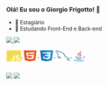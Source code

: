 ### Olá! Eu sou o Giorgio Frigotto! 👋

- 🔭 Estagiário
- 🌱 Estudando Front-End e Back-end

<div>
  <a href="https://github.com/GiorgioFL15">
  <img height="160em" src="https://github-readme-stats.vercel.app/api?username=GiorgioFL15&show_icons=true&theme=dark&include_all_commits=true&count_private=true"/>
  <img height="160em" src="https://github-readme-stats.vercel.app/api/top-langs/?username=GiorgioFL15&layout=compact&langs_count=7&theme=dark"/>
</div>
  
<div style="display: inline_block"><br>
  <img align="center" alt="Giorgio-Js" height="30" width="40" src="https://raw.githubusercontent.com/devicons/devicon/master/icons/javascript/javascript-plain.svg">
  <img align="center" alt="Giorgio-HTML" height="30" width="40" src="https://raw.githubusercontent.com/devicons/devicon/master/icons/html5/html5-original.svg">
  <img align="center" alt="Giorgio-CSS" height="30" width="40" src="https://raw.githubusercontent.com/devicons/devicon/master/icons/css3/css3-original.svg">
  <img align="center" alt="Giorgio-MySQL" height="30" width="40" src="https://raw.githubusercontent.com/devicons/devicon/master/icons/mysql/mysql-original.svg">
  <img align="center" alt="Giorgio-Java" height="30" width="40" src="https://raw.githubusercontent.com/devicons/devicon/master/icons/java/java-original.svg">
</div>

  ##
  
<div>
  <a href = "mailto:frigottogiorgio@gmail.com"><img src="https://img.shields.io/badge/-Gmail-%23333?style=for-the-badge&logo=gmail&logoColor=white" target="_blank"></a>
  <a href="https://www.linkedin.com/in/giorgio-frigotto-050185206/" target="_blank"><img src="https://img.shields.io/badge/-LinkedIn-%230077B5?style=for-the-badge&logo=linkedin&logoColor=white" target="_blank"></a> 
  </div>
